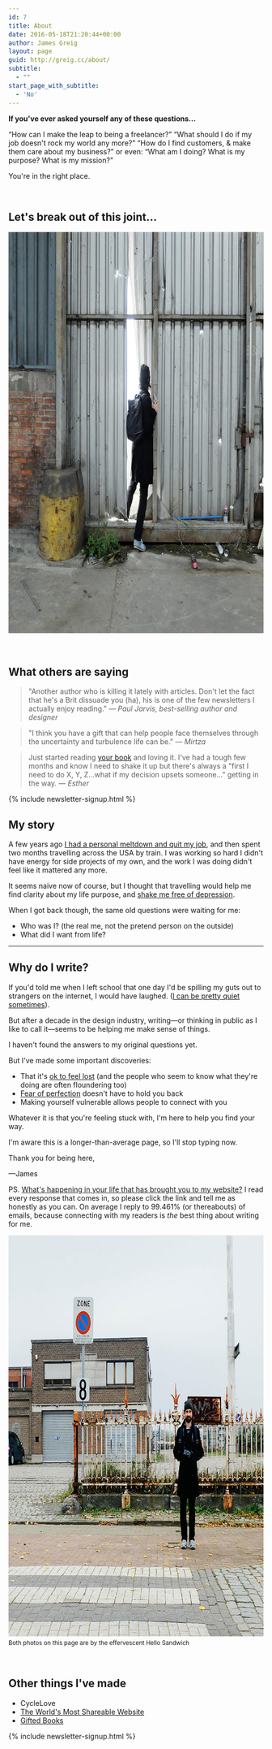 ```yaml
---
id: 7
title: About
date: 2016-05-18T21:20:44+00:00
author: James Greig
layout: page
guid: http://greig.cc/about/
subtitle:
  - ""
start_page_with_subtitle:
  - 'No'
---
```

<strong>If you've ever asked yourself any of these questions...</strong>

“How can I make the leap to being a freelancer?”
“What should I do if my job doesn't rock my world any more?”
“How do I find customers, &amp; make them care about my business?”
or even:
“What am I doing? What is my purpose? What is my mission?”

You're in the right place.

&nbsp;
<h2>Let's break out of this joint...</h2>
<img src="/media/james-greig-breakout.jpeg" alt="James Greig" width="790" height="790" class="alignnone size-full wp-image-966" />

&nbsp;
## What others are saying
<blockquote>"Another author who is killing it lately with articles. Don't let the fact that he's a Brit dissuade you (ha), his is one of the few newsletters I actually enjoy reading."
<cite>— Paul Jarvis, best-selling author and designer</cite></blockquote>
<blockquote>"I think you have a gift that can help people face themselves through the uncertainty and turbulence life can be."
<cite>— Mirtza</cite></blockquote>
<blockquote>Just started reading <a href="https://gumroad.com/l/reset-your-brain">your book</a> and loving it. I've had a tough few months and know I need to shake it up but there's always a "first I need to do X, Y, Z...what if my decision upsets someone..." getting in the way.
<cite>— Esther</cite></blockquote>

{% include newsletter-signup.html %}

## My story
A few years ago <a href="http://greig.cc/journal/2012/11/26/how-to-stop-being-a-graphic-designer">I had a personal meltdown and quit my job</a>, and then spent two months travelling across the USA by train. I was working so hard I didn't have energy for side projects of my own, and the work I was doing didn't feel like it mattered any more.

It seems naive now of course, but I thought that travelling would help me find clarity about my life purpose, and <a href="http://greig.cc/journal/2014/10/the-unspoken-d-word-depression">shake me free of depression</a>.

When I got back though, the same old questions were waiting for me:
<ul>
 	<li>Who was I? (the real me, not the pretend person on the outside)</li>
 	<li>What did I want from life?</li>
</ul>

<hr />

## Why do I write?
If you'd told me when I left school that one day I'd be spilling my guts out to strangers on the internet, I would have laughed. (<a href="http://greig.cc/journal/falling-off-the-edge-of-conversations">I can be pretty quiet sometimes</a>).

But after a decade in the design industry, writing—or thinking in public as I like to call it—seems to be helping me make sense of things.

I haven't found the answers to my original questions yet.

But I've made some important discoveries:
<ul>
 	<li>That it's <a href="http://greig.cc/journal/2013/8/feeling-lost-relax-youre-probably-headed-in-the-right-direction">ok to feel lost</a> (and the people who seem to know what they're doing are often floundering too)</li>
 	<li><a href="http://greig.cc/journal/2014/1/i-never-finish-anyth">Fear of perfection</a> doesn't have to hold you back</li>
 	<li>Making yourself vulnerable allows people to connect with you</li>
</ul>
Whatever it is that you're feeling stuck with, I'm here to help you find your way.

I'm aware this is a longer-than-average page, so I'll stop typing now.

Thank you for being here,

—James

PS. <a href="http://greig.cc/contact/">What's happening in your life that has brought you to my website?</a> I read every response that comes in, so please click the link and tell me as honestly as you can. On average I reply to 99.461% (or thereabouts) of emails, because connecting with my readers is <em>the</em> best thing about writing for me.

<img src="/media/james-greig-portrait-designer.jpeg" alt="" width="790" height="790" class="alignnone size-full wp-image-965" />
<small>Both photos on this page are by the effervescent Hello Sandwich</small>

&nbsp;
## Other things I've made
<ul>
  <li>CycleLove</li>
 	<li><a href="http://worldsmostshareablewebsite.greig.cc/">The World's Most Shareable Website</a></li>
	<li><a href="http://greig.cc/gifted-books-2016">Gifted Books</a></li>
</ul>

{% include newsletter-signup.html %}

